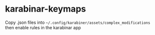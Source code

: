 # karabinar-keymaps

Copy .json files into `~/.config/karabiner/assets/complex_modifications` then enable rules in the karabinar app